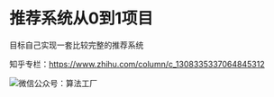 # 推荐系统从0到1项目

目标自己实现一套比较完整的推荐系统

知乎专栏：https://www.zhihu.com/column/c_1308335337064845312

![微信公众号：算法工厂](https://jinfeng-pic.oss-cn-beijing.aliyuncs.com/image_20201107160645.png)
